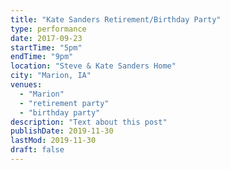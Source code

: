 ```yaml
---
title: "Kate Sanders Retirement/Birthday Party"
type: performance
date: 2017-09-23
startTime: "5pm"
endTime: "9pm"
location: "Steve & Kate Sanders Home"
city: "Marion, IA"
venues:
  - "Marion"
  - "retirement party"
  - "birthday party"
description: "Text about this post"
publishDate: 2019-11-30
lastMod: 2019-11-30
draft: false
---
```

